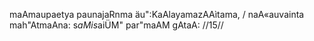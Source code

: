 maAmaupaetya paunajaRnma äu":KaAlayamazAAìtama, /
naA«auvainta mah"AtmaAna: s$aMis$aiÜM" par"maAM gAtaA: //15//